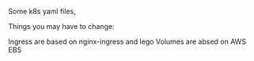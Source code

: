 Some k8s yaml files,

Things you may have to change:

Ingress are based on nginx-ingress and lego
Volumes are absed on AWS EBS
